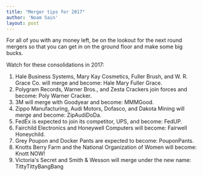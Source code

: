 ```yaml
---
title: "Merger tips for 2017"
author: 'Noam Sain'
layout: post
---
```


For all of you with any money left, be on the lookout for the next round mergers so that you can get in on the ground floor and make some big bucks.

Watch for these consolidations in 2017:

1. Hale Business Systems, Mary Kay Cosmetics, Fuller Brush, and W. R. Grace Co. will merge and become: Hale Mary Fuller Grace.
2. Polygram Records, Warner Bros., and Zesta Crackers join forces and become: Poly Warner Cracker.
3. 3M will merge with Goodyear and become: MMMGood.
4. Zippo Manufacturing, Audi Motors, Dofasco, and Dakota Mining will merge and become: ZipAudiDoDa.
5. FedEx is expected to join its competitor, UPS, and become: FedUP.
6. Fairchild Electronics and Honeywell Computers will become: Fairwell Honeychild.
7. Grey Poupon and Docker Pants are expected to become: PouponPants.
8. Knotts Berry Farm and the National Organization of Women will become: Knott NOW!
9. Victoria's Secret and Smith &amp; Wesson will merge under the new name: TittyTittyBangBang